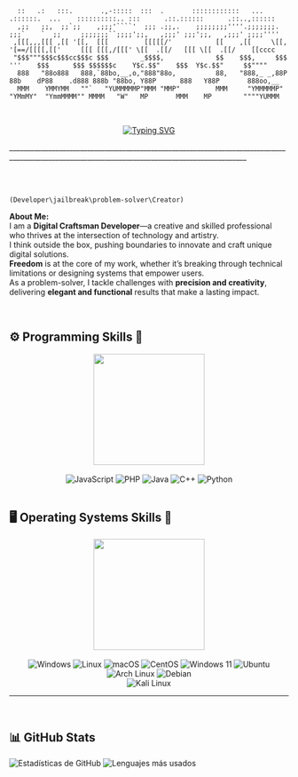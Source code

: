 
      ::   .:   :::.       .,-:::::  :::  .       ::::::::::::   ...          .::::::.  ...    ::::::::::.. :::      .::.::::::      .::..,::::::  
      ,;;   ;;,  ;;`;;    ,;;;'````'  ;;; .;;,.    ;;;;;;;;''''.;;;;;;;.      ;;;`    `  ;;     ;;;;;;;``;;;;';;,   ,;;;' ;;;';;,   ,;;;' ;;;;''''  
     ,[[[,,,[[[ ,[[ '[[,  [[[         [[[[[/'           [[    ,[[     \[[,    '[==/[[[[,[['     [[[ [[[,/[[[' \[[  .[[/   [[[ \[[  .[[/    [[cccc   
     "$$$"""$$$c$$$cc$$$c $$$        _$$$$,             $$    $$$,     $$$      '''    $$$      $$$ $$$$$$c    Y$c.$$"    $$$  Y$c.$$"     $$""""   
      888   "88o888   888,`88bo,__,o,"888"88o,          88,   "888,_ _,88P     88b    dP88    .d888 888b "88bo, Y88P      888   Y88P       888oo,__ 
      MMM    YMMYMM   ""`   "YUMMMMMP"MMM "MMP"         MMM     "YMMMMMP"       "YMmMY"  "YmmMMMM"" MMMM   "W"   MP       MMM    MP        """"YUMMM

<br>
<div align="center">

  [![Typing SVG](https://readme-typing-svg.demolab.com/?lines=Hack+the+system,+break+the+rules;Code+your+dreams,+rewrite+the+tools;Freedom+is+the+ultimate+exploit;Innovation+is+your+payload;Think+beyond+the+limits;Build+what+others+can't+imagine;You+are+the+Digital+Craftsman&color=FF1493)](https://git.io/typing-svg)
</div> 
_________________________________________________________________________________________________________________________________________________

<br> <br>


`(Developer\jailbreak\problem-solver\Creator)`   

**About Me:** <br>
  I am a **Digital Craftsman Developer**—a creative and skilled professional who thrives at the intersection of technology and artistry.  
I think outside the box, pushing boundaries to innovate and craft unique digital solutions.  
**Freedom** is at the core of my work, whether it’s breaking through technical limitations or designing systems that empower users.  
As a problem-solver, I tackle challenges with **precision and creativity**, delivering **elegant and functional** results that make a lasting impact.  

<br>
<h2> ⚙️ Programming Skills 📎</h2>
<div align="center">
  <img src="https://media0.giphy.com/media/v1.Y2lkPTc5MGI3NjExbjRnYnI3d253djdpeWNhejdrbnczczk5cjd4a3R3d3BwMXAyMTF3eSZlcD12MV9pbnRlcm5hbF9naWZfYnlfaWQmY3Q9Zw/QhEiaGEZFWnMzRDFtA/giphy.gif" width="200">
</div> <br>

<div align="center">
  <img src="https://img.shields.io/badge/JavaScript-F7DF1E?style=for-the-badge&logo=javascript&logoColor=black" alt="JavaScript"> 
  <img src="https://img.shields.io/badge/PHP-777BB4?style=for-the-badge&logo=php&logoColor=white" alt="PHP"> 
  <img src="https://img.shields.io/badge/Java-ED8B00?style=for-the-badge&logo=openjdk&logoColor=white" alt="Java"> 
  <img src="https://img.shields.io/badge/C%2B%2B-00599C?style=for-the-badge&logo=c%2B%2B&logoColor=white" alt="C++"> 
  <img src="https://img.shields.io/badge/Python-3776AB?style=for-the-badge&logo=python&logoColor=white" alt="Python"> 
</div> <br>



<h2> 🖥️ Operating Systems Skills 🐧</h2>

<div align="center">
  <img src="https://media1.giphy.com/media/v1.Y2lkPTc5MGI3NjExdTF2M3IyN2VzaGxlc3NmbTVlMXF0Z28zMHlpOXB3czNuamxhZHFvaiZlcD12MV9pbnRlcm5hbF9naWZfYnlfaWQmY3Q9Zw/HKu093dtbnXVPHWyBP/giphy.gif" width="200" >
</div> <br>

<div align="center">
 <img src="https://img.shields.io/badge/Windows-0078D6?style=for-the-badge&logo=windows&logoColor=white" alt="Windows">   
 <img src="https://img.shields.io/badge/Linux-FCC624?style=for-the-badge&logo=linux&logoColor=black" alt="Linux">  
 <img src="https://img.shields.io/badge/macOS-000000?style=for-the-badge&logo=apple&logoColor=white" alt="macOS"> 
 <img src="https://img.shields.io/badge/CentOS-262577?style=for-the-badge&logo=centos&logoColor=white" alt="CentOS">  
 <img src="https://img.shields.io/badge/Windows_11-0078D6?style=for-the-badge&logo=windows11&logoColor=white" alt="Windows 11">
 <img src="https://img.shields.io/badge/Ubuntu-E95420?style=for-the-badge&logo=ubuntu&logoColor=white" alt="Ubuntu">  <br> 
 <img src="https://img.shields.io/badge/Arch_Linux-1793D1?style=for-the-badge&logo=arch-linux&logoColor=white" alt="Arch Linux">
 <img src="https://img.shields.io/badge/Debian-A81D33?style=for-the-badge&logo=debian&logoColor=white" alt="Debian">  <br>
 <img src="https://img.shields.io/badge/Kali_Linux-557C94?style=for-the-badge&logo=kali-linux&logoColor=white" alt="Kali Linux"> 
</div>

_____________________________________________________________________________________________________________________________________________________ 

<br>
 <h2> 📊 GitHub Stats </h2>

<div>
  <img src="https://github-readme-stats.vercel.app/api?username=m4n14ck&show_icons=true&theme=radical" alt="Estadísticas de GitHub"> 
  <img src="https://github-readme-stats.vercel.app/api/top-langs/?username=m4n14ck&layout=compact&theme=radical" alt="Lenguajes más usados">
</div>

